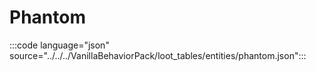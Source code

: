 # Phantom

:::code language="json" source="../../../VanillaBehaviorPack/loot_tables/entities/phantom.json":::